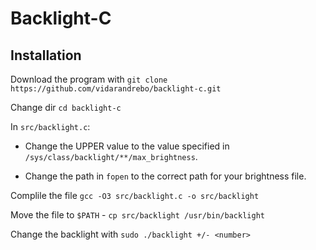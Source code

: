 # Backlight-C

## Installation
Download the program with `git clone https://github.com/vidarandrebo/backlight-c.git`

Change dir `cd backlight-c`

In `src/backlight.c`:

- Change the UPPER value to the value specified in `/sys/class/backlight/**/max_brightness`.

- Change the path in `fopen` to the correct path for your brightness file.

Complile the file `gcc -O3 src/backlight.c -o src/backlight`

Move the file to `$PATH` - `cp src/backlight /usr/bin/backlight`

Change the backlight with `sudo ./backlight +/- <number>`
